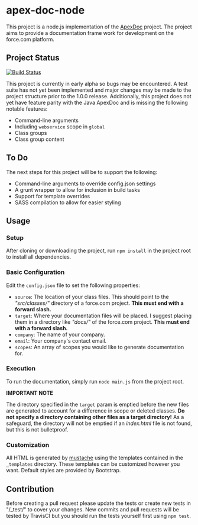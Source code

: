 # apex-doc-node
This project is a node.js implementation of the [ApexDoc](https://github.com/SalesforceFoundation/ApexDoc) project. The project aims to provide a documentation frame work for development on the force.com platform.

## Project Status
[![Build Status](https://travis-ci.org/dsharrison/apex-doc-node.svg?branch=master)](https://travis-ci.org/dsharrison/apex-doc-node)

This project is currently in early alpha so bugs may be encountered. A test suite has not yet been implemented and major changes may be made to the project structure prior to the 1.0.0 release. Additionally, this project does not yet have feature parity with the Java ApexDoc and is missing the following notable features:

  - Command-line arguments
  - Including `webservice` scope in `global`
  - Class groups
  - Class group content

## To Do
The next steps for this project will be to support the following:

  - Command-line arguments to override config.json settings
  - A grunt wrapper to allow for inclusion in build tasks
  - Support for template overrides
  - SASS compilation to allow for easier styling

## Usage
### Setup
After cloning or downloading the project, run `npm install` in the project root to install all dependencies.

### Basic Configuration
Edit the `config.json` file to set the following properties:

  - `source`: The location of your class files. This should point to the _"src/classes/"_ directory of a force.com project. **This must end with a forward slash.**
  - `target`: Where your documentation files will be placed. I suggest placing them in a directory like _"docs/"_ of the force.com project. **This must end with a forward slash.**
  - `company`: The name of your company.
  - `email`: Your company's contact email.
  - `scopes`: An array of scopes you would like to generate documentation for.

### Execution
To run the documentation, simply run `node main.js` from the project root.

**IMPORTANT NOTE**

The directory specified in the `target` param is emptied before the new files are generated to account for a difference in scope or deleted classes. **Do not specify a directory containing other files as a target directory!** As a safeguard, the directory will not be emptied if an _index.html_ file is not found, but this is not bulletproof.

### Customization
All HTML is generated by [mustache](https://mustache.github.io/) using the templates contained in the `_templates` directory. These templates can be customized however you want. Default styles are provided by Bootstrap.

## Contribution
Before creating a pull request please update the tests or create new tests in "/\_test/" to cover your changes. New commits and pull requests will be tested by TravisCI but you should run the tests yourself first using `npm test`.